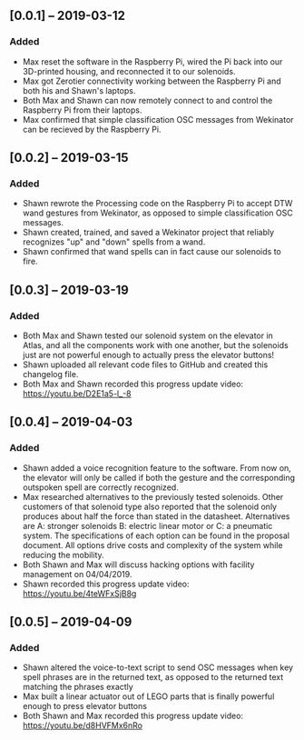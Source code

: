 ## [0.0.1] – 2019-03-12
### Added
 - Max reset the software in the Raspberry Pi, wired the Pi back into our 3D-printed housing, and reconnected it to our solenoids.
 - Max got Zerotier connectivity working between the Raspberry Pi and both his and Shawn's laptops.
 - Both Max and Shawn can now remotely connect to and control the Raspberry Pi from their laptops.
 - Max confirmed that simple classification OSC messages from Wekinator can be recieved by the Raspberry Pi.
 
## [0.0.2] – 2019-03-15
### Added
 - Shawn rewrote the Processing code on the Raspberry Pi to accept DTW wand gestures from Wekinator, as opposed to simple classification OSC messages.
 - Shawn created, trained, and saved a Wekinator project that reliably recognizes "up" and "down" spells from a wand. 
 - Shawn confirmed that wand spells can in fact cause our solenoids to fire.
 
## [0.0.3] – 2019-03-19
### Added
 - Both Max and Shawn tested our solenoid system on the elevator in Atlas, and all the components work with one another, but the solenoids just are not powerful enough to actually press the elevator buttons!
 - Shawn uploaded all relevant code files to GitHub and created this changelog file.
 - Both Max and Shawn recorded this progress update video: https://youtu.be/D2E1a5-l_-8

## [0.0.4] – 2019-04-03
### Added
 - Shawn added a voice recognition feature to the software. From now on, the elevator will only be called if both the gesture and the corresponding outspoken spell are correctly recognized. 
 - Max researched alternatives to the previously tested solenoids. Other customers of that solenoid type also reported that the solenoid only produces about half the force than stated in the datasheet. Alternatives are A: stronger solenoids B: electric linear motor or C: a pneumatic system. The specifications of each option can be found in the proposal document. All options drive costs and complexity of the system while reducing the mobility.
 - Both Shawn and Max will discuss hacking options with facility management on 04/04/2019.
 - Shawn recorded this progress update video: https://youtu.be/4teWFxSjB8g

## [0.0.5] – 2019-04-09
### Added
 - Shawn altered the voice-to-text script to send OSC messages when key spell phrases are in the returned text, as opposed to the returned text matching the phrases exactly
 - Max built a linear actuator out of LEGO parts that is finally powerful enough to press elevator buttons
 - Both Shawn and Max recorded this progress update video: https://youtu.be/d8HVFMx6nRo
